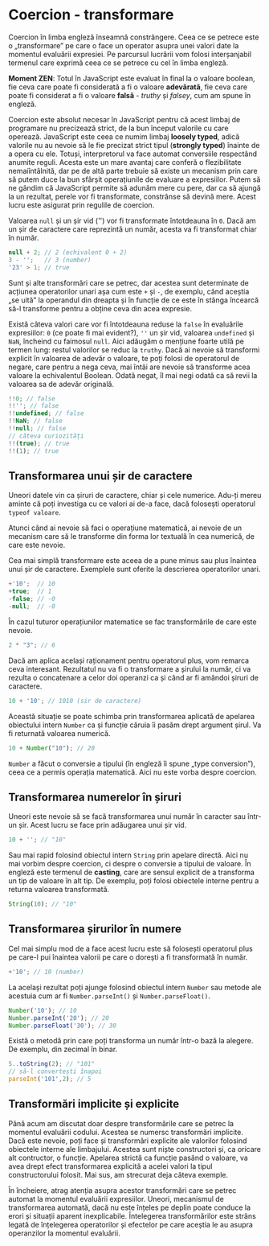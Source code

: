 # Coercion - transformare

Coercion în limba engleză înseamnă constrângere. Ceea ce se petrece este o „transformare” pe care o face un operator asupra unei valori date la momentul evaluării expresiei. Pe parcursul lucrării vom folosi interșanjabil termenul care exprimă ceea ce se petrece cu cel în limba engleză.

**Moment ZEN**: Totul în JavaScript este evaluat în final la o valoare boolean, fie ceva care poate fi considerată a fi o valoare **adevărată**, fie ceva care poate fi considerat a fi o valoare **falsă** - *truthy* și *falsey*, cum am spune în engleză.

Coercion este absolut necesar în JavaScript pentru că acest limbaj de programare nu precizează strict, de la bun început valorile cu care operează. JavaScript este ceea ce numim limbaj **loosely typed**, adică valorile nu au nevoie să le fie precizat strict tipul (**strongly typed**) înainte de a opera cu ele. Totuși, interpretorul va face automat conversiile respectând anumite reguli. Acesta este un mare avantaj care conferă o flezibilitate nemaiîntâlnită, dar pe de altă parte trebuie să existe un mecanism prin care să putem duce la bun sfârșit operațiunile de evaluare a expresiilor. Putem să ne gândim că JavaScript permite să adunăm mere cu pere, dar ca să ajungă la un rezultat, perele vor fi transformate, constrânse să devină mere. Acest lucru este asigurat prin regulile de coercion.

Valoarea `null` și un șir vid ('') vor fi transformate întotdeauna în `0`. Dacă am un șir de caractere care reprezintă un număr, acesta va fi transformat chiar în număr.

```javascript
null + 2; // 2 (echivalent 0 + 2)
3 - '';   // 3 (number)
'23' > 1; // true
```

Sunt și alte transformări care se petrec, dar acestea sunt determinate de acțiunea operatorilor unari așa cum este `+` și `-`, de exemplu, când aceștia „se uită” la operandul din dreapta și în funcție de ce este în stânga încearcă să-l transforme pentru a obține ceva din acea expresie.

Există câteva valori care vor fi întotdeauna reduse la `false` în evaluările expresiilor: `0` (ce poate fi mai evident?), `''` un șir vid, valoarea `undefined` și `NaN`, încheind cu faimosul `null`. Aici adăugăm o mențiune foarte utilă pe termen lung: restul valorilor se reduc la `truthy`. Dacă ai nevoie să transformi explicit în valoarea de adevăr o valoare, te poți folosi de operatorul de negare, care pentru a nega ceva, mai întâi are nevoie să transforme acea valoare la echivalentul Boolean. Odată negat, îl mai negi odată ca să revii la valoarea sa de adevăr originală.

```javascript
!!0; // false
!!''; // false
!!undefined; // false
!!NaN; // false
!!null; // false
// câteva curiozități
!!(true); // true
!!(1); // true
```

## Transformarea unui șir de caractere

Uneori datele vin ca șiruri de caractere, chiar și cele numerice. Adu-ți mereu aminte că poți investiga cu ce valori ai de-a face, dacă folosești operatorul `typeof valoare`.

Atunci când ai nevoie să faci o operațiune matematică, ai nevoie de un mecanism care să le transforme din forma lor textuală în cea numerică, de care este nevoie.

Cea mai simplă transformare este aceea de a pune minus sau plus înaintea unui șir de caractere. Exemplele sunt oferite la descrierea operatorilor unari.

```javascript
+'10';  // 10
+true;  // 1
-false; // -0
-null;  // -0
```

În cazul tuturor operațiunilor matematice se fac transformările de care este nevoie.

```javascript
2 * "3"; // 6
```

Dacă am aplica același raționament pentru operatorul plus, vom remarca ceva interesant. Rezultatul nu va fi o transformare a șirului la număr, ci va rezulta o concatenare a celor doi operanzi ca și când ar fi amândoi șiruri de caractere.

```javascript
10 + '10'; // 1010 (sir de caractere)
```

Această situație se poate schimba prin transformarea aplicată de apelarea obiectului intern `Number` ca și funcție căruia îi pasăm drept argument șirul. Va fi returnată valoarea numerică.

```javascript
10 + Number("10"); // 20
```

`Number` a făcut o conversie a tipului (în engleză îi spune „type conversion”), ceea ce a permis operația matematică. Aici nu este vorba despre coercion.

## Transformarea numerelor în șiruri

Uneori este nevoie să se facă transformarea unui număr în caracter sau într-un șir. Acest lucru se face prin adăugarea unui șir vid.

```javascript
10 + ''; // "10"
```

Sau mai rapid folosind obiectul intern `String` prin apelare directă. Aici nu mai vorbim despre coercion, ci despre o conversie a tipului de valoare. În engleză este termenul de **casting**, care are sensul explicit de a transforma un tip de valoare în alt tip. De exemplu, poți folosi obiectele interne pentru a returna valoarea transformată.

```javascript
String(10); // "10"
```

## Transformarea șirurilor în numere

Cel mai simplu mod de a face acest lucru este să folosești operatorul plus pe care-l pui înaintea valorii pe care o dorești a fi transformată în număr.

```javascript
+'10'; // 10 (number)
```

La același rezultat poți ajunge folosind obiectul intern `Number` sau metode ale acestuia cum ar fi `Number.parseInt()` și `Number.parseFloat()`.

```javascript
Number('10'); // 10
Number.parseInt('20'); // 20
Number.parseFloat('30'); // 30
```

Există o metodă prin care poți transforma un număr într-o bază la alegere. De exemplu, din zecimal în binar.

```javascript
5..toString(2); // "101"
// să-l convertești înapoi
parseInt('101',2); // 5
```

## Transformări implicite și explicite

Până acum am discutat doar despre transformările care se petrec la momentul evaluării codului. Acestea se numersc transformări implicite. Dacă este nevoie, poți face și transformări explicite ale valorilor folosind obiectele interne ale limbajului. Acestea sunt niște constructori și, ca oricare alt contructor, o funcție. Apelarea strictă ca funcție pasând o valoare, va avea drept efect transformarea explicită a acelei valori la tipul constructorului folosit. Mai sus, am strecurat deja câteva exemple.

În încheiere, atrag atenția asupra acestor transformări care se petrec automat la momentul evaluării expresiilor. Uneori, mecanismul de transformarea automată, dacă nu este înțeles pe deplin poate conduce la erori și situații aparent inexplicabile. Întelegerea transformărilor este strâns legată de înțelegerea operatorilor și efectelor pe care aceștia le au asupra operanzilor la momentul evaluării.
